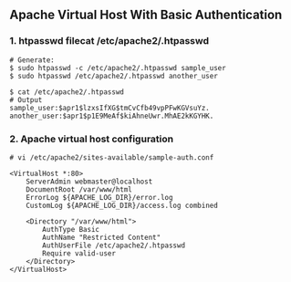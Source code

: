 ## Apache Virtual Host With Basic Authentication

 

### 1. htpasswd filecat /etc/apache2/.htpasswd

```
# Generate:
$ sudo htpasswd -c /etc/apache2/.htpasswd sample_user
$ sudo htpasswd /etc/apache2/.htpasswd another_user

$ cat /etc/apache2/.htpasswd
# Output
sample_user:$apr1$lzxsIfXG$tmCvCfb49vpPFwKGVsuYz.
another_user:$apr1$p1E9MeAf$kiAhneUwr.MhAE2kKGYHK.
```

### 2. Apache virtual host configuration

```
# vi /etc/apache2/sites-available/sample-auth.conf

<VirtualHost *:80>
    ServerAdmin webmaster@localhost
    DocumentRoot /var/www/html
    ErrorLog ${APACHE_LOG_DIR}/error.log
    CustomLog ${APACHE_LOG_DIR}/access.log combined

    <Directory "/var/www/html">
        AuthType Basic
        AuthName "Restricted Content"
        AuthUserFile /etc/apache2/.htpasswd
        Require valid-user
    </Directory>
</VirtualHost>
```



